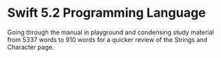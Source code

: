 # Swift 5.2 Programming Language
Going through the manual in playground and condensing study material from 5337 words to 910 words for a quicker review of the Strings and Character page.
